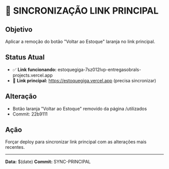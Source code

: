# 🔄 SINCRONIZAÇÃO LINK PRINCIPAL

## Objetivo
Aplicar a remoção do botão "Voltar ao Estoque" laranja no link principal.

## Status Atual
- ✅ **Link funcionando:** estoquegiga-7sz012lvp-entregasobrals-projects.vercel.app
- 🔄 **Link principal:** https://estoquegiga.vercel.app (precisa sincronizar)

## Alteração
- Botão laranja "Voltar ao Estoque" removido da página /utilizados
- Commit: 22b9111

## Ação
Forçar deploy para sincronizar link principal com as alterações mais recentes.

---
**Data:** $(date)
**Commit:** SYNC-PRINCIPAL